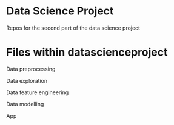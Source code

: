 # Data Science Project
Repos for the second part of the data science project


# Files within datascienceproject
Data preprocessing

Data exploration

Data feature engineering

Data modelling

App
